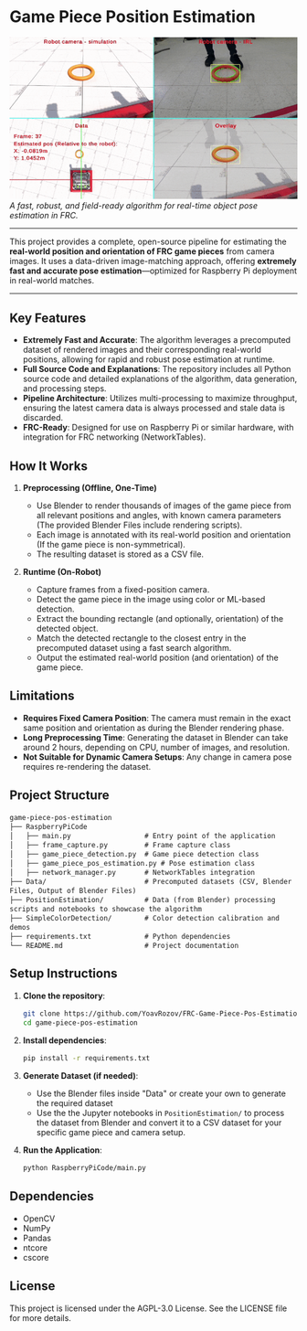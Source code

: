 # Game Piece Position Estimation

![Demo](AlgorithmShowcase.gif)  
*A fast, robust, and field-ready algorithm for real-time object pose estimation in FRC.*

---

This project provides a complete, open-source pipeline for estimating the **real-world position and orientation of FRC game pieces** from camera images. It uses a data-driven image-matching approach, offering **extremely fast and accurate pose estimation**—optimized for Raspberry Pi deployment in real-world matches.

---


## Key Features

- **Extremely Fast and Accurate**: The algorithm leverages a precomputed dataset of rendered images and their corresponding real-world positions, allowing for rapid and robust pose estimation at runtime.
- **Full Source Code and Explanations**: The repository includes all Python source code and detailed explanations of the algorithm, data generation, and processing steps.
- **Pipeline Architecture**: Utilizes multi-processing to maximize throughput, ensuring the latest camera data is always processed and stale data is discarded.
- **FRC-Ready**: Designed for use on Raspberry Pi or similar hardware, with integration for FRC networking (NetworkTables).

## How It Works

1. **Preprocessing (Offline, One-Time)**
   - Use Blender to render thousands of images of the game piece from all relevant positions and angles, with known camera parameters (The provided Blender Files include rendering scripts).
   - Each image is annotated with its real-world position and orientation (If the game piece is non-symmetrical).
   - The resulting dataset is stored as a CSV file.

2. **Runtime (On-Robot)**
   - Capture frames from a fixed-position camera.
   - Detect the game piece in the image using color or ML-based detection.
   - Extract the bounding rectangle (and optionally, orientation) of the detected object.
   - Match the detected rectangle to the closest entry in the precomputed dataset using a fast search algorithm.
   - Output the estimated real-world position (and orientation) of the game piece.

## Limitations

- **Requires Fixed Camera Position**: The camera must remain in the exact same position and orientation as during the Blender rendering phase.
- **Long Preprocessing Time**: Generating the dataset in Blender can take around 2 hours, depending on CPU, number of images, and resolution.
- **Not Suitable for Dynamic Camera Setups**: Any change in camera pose requires re-rendering the dataset.

## Project Structure

```
game-piece-pos-estimation
├── RaspberryPiCode
│   ├── main.py                  # Entry point of the application
│   ├── frame_capture.py         # Frame capture class
│   ├── game_piece_detection.py  # Game piece detection class
│   ├── game_piece_pos_estimation.py # Pose estimation class
│   ├── network_manager.py       # NetworkTables integration
├── Data/                        # Precomputed datasets (CSV, Blender Files, Output of Blender Files)
├── PositionEstimation/          # Data (from Blender) processing scripts and notebooks to showcase the algorithm
├── SimpleColorDetection/        # Color detection calibration and demos
├── requirements.txt             # Python dependencies
└── README.md                    # Project documentation
```

## Setup Instructions

1. **Clone the repository**:
   ```bash
   git clone https://github.com/YoavRozov/FRC-Game-Piece-Pos-Estimation.git
   cd game-piece-pos-estimation
   ```

2. **Install dependencies**:
   ```bash
   pip install -r requirements.txt
   ```

3. **Generate Dataset (if needed)**:
   - Use the Blender files inside "Data" or create your own to generate the required dataset
   - Use the the Jupyter notebooks in `PositionEstimation/` to process the dataset from Blender and convert it to a CSV dataset for your specific game piece and camera setup.

4. **Run the Application**:
   ```bash
   python RaspberryPiCode/main.py
   ```

## Dependencies

- OpenCV
- NumPy
- Pandas
- ntcore
- cscore

## License

This project is licensed under the AGPL-3.0 License. See the LICENSE file for more details.
